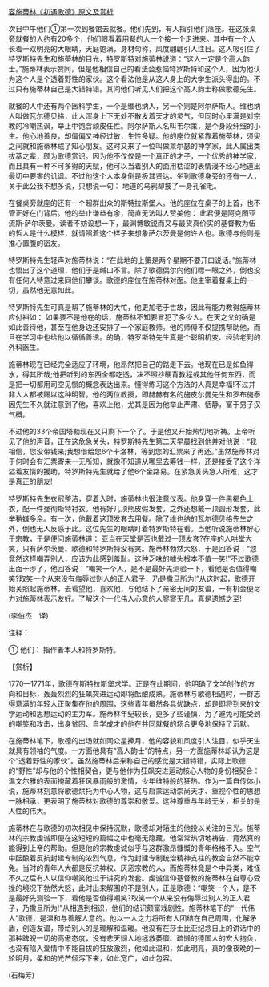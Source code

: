[容施蒂林《初遇歌德》原文及赏析](https://www.vrrw.net/wx/12016.html)

次日中午他们①第一次到餐馆去就餐。他们先到，有人指引他们落座。在这张桌旁就餐的人约有20多个，他们眼看着用餐的人一个接一个走进来。其中有一个人长着一双明亮的大眼睛，天庭饱满，身材匀称，风度翩翩引人注目。这人吸引住了特罗斯特先生和施蒂林的目光，特罗斯特对施蒂林说道：“这人一定是个高人韵士。”施蒂林表示赞同，但是他相信自己的看法会惹恼特罗斯特和这个人，因为他认为这个人是个透着野性的家伙。这个看法他是从这人身上的大学生派头得出的。不过只有施蒂林自己是大错特错。其间他们听见人们把这个高人韵士称做歌德先生。

就餐的人中还有两个医科学生，一个是维也纳人，另一个则是阿尔萨斯人。维也纳人叫做瓦尔德贝格，此人浑身上下无处不散发着天才的灵气，但同时心里满是对宗教的冷嘲热讽，举止中饱含顽皮任性。阿尔萨斯人名叫韦尔策，是个身段纤细的小生。他心地善良，却偏偏又神经过敏，生性多疑。他的座位就紧靠着施蒂林，须臾之间就和施蒂林成了知心朋友。这时又来了一位叫做莱尔瑟的神学家，此人属出类拔萃之辈，颇为歌德赏识。因为他不仅仅是一个真正的才子，一个优秀的神学家，而且具有一种不可多得的天赋，他可以当着别人的面用枯涩的表情漫不经心地道出最切中要害的讥讽。不过他这个人本身倒是极其贤达。坐到歌德身旁的还有一人，关于此公我不想多说，只想说一句： 地道的乌鸦却披了一身孔雀毛。



在餐桌旁就座的还有一个超群出众的斯特拉斯堡人。他的座位在桌子的上首，也不管正好在门背后。他的举止谦恭有余，简直无法叫人赞美他： 此君便是阿克图亚流斯·萨尔茨曼。读者不妨设想一下，最渊博敏锐而又与最货真价实的基督教为伍的哲人是什么模样，就请照着这个样子来想象萨尔茨曼是何许人也。歌德与他则是推心置腹的密友。

特罗斯特先生轻声对施蒂林说：“在此地的上策是两个星期不要开口说话。”施蒂林也悟出了这个道理，他们于是缄口不言。除了歌德偶尔向他们瞟一眼之外，倒也没有任何人特意过来同他们攀谈。歌德的座位在施蒂林对面。他主宰着餐桌上的一切，虽然他无意如此。

特罗斯特先生可真是帮了施蒂林的大忙，他更加老于世故，因此有能力教得施蒂林应付裕如： 如果要不是他在的话，施蒂林不知要冒犯了多少人。在天之父的确是如此善待他，甚至在他身边还安排了一个家庭教师。他的师傅不仅提携帮助他，而且在学习中也给他以循循善诱。的确，特罗斯特先生真是个聪明机变、经验老到的外科医生。

施蒂林现在已经完全适应了环境，他昂然把自己的路走下去。他现在已是如鱼得水，得其所哉;他把听到的东西全都吃透，决不照抄硬背教程或其他任何东西，而是把一切都用司空见惯的概念表达出来。懂得练习这个方法的人真是幸福!不过并非人人都被赐以这种明智。他的两位教授，即赫赫有名的施皮尔曼先生和罗布施泰因先生不久就注意到了他，喜欢上他，尤其是因为他举止严肃、恬静，富于男子汉气概。

不过他的33个帝国塔勒现在又只剩下一个了。于是他又开始热切地祈祷。上帝听见了他的声音，正在这危急关头，特罗斯特先生第二天早晨找到他并对他说：“我相信，您没带钱来;我想借给您6个卡洛林，等到您的汇票来了再还。”虽然施蒂林对于何时会有汇票寄来一无所知，就像不知道从哪里去筹钱一样，还是接受了这个洋溢着友情的援助，特罗斯特先生就给了他6个金路易。在紧急关头急人所难，这才是真正的朋友!

特罗斯特先生衣冠整洁，穿着入时，施蒂林也很注意仪表。他身穿一件黑褐色上衣，配一件曼彻斯特衬衣。他有好几顶熊皮假发套，之外还想戴一顶圆形发套，此举稍嫌多余。有一次，他戴着这顶发套去用餐。除了维也纳的瓦尔德贝格先生之外，倒也无人反感于此。这位先生的眼睛盯着特罗斯特在看。当他听说施蒂林醉心于宗教，于是便问施蒂林道： 亚当在天堂是否也戴过一顶发套?在座的人哄堂大笑，只有萨尔茨曼、歌德和特罗斯特没有笑。施蒂林勃然大怒，于是回答说：“您竟然这样嘲弄别人，应该为此感到羞耻。这种乏味的噱头根本不值一笑!”不过歌德出面干涉了，他回答说：“嘲笑一个人，是不是最好先测验一下，看他是否值得嘲笑?取笑一个从来没有侮辱过别人的正人君子，乃是撒旦所为!”从这时起，歌德开始关照起施蒂林，去看望他，喜欢他，与他结下了亲密无间的友谊，一有机会便尽力对施蒂林表示友好。了解这个一代伟人心意的人寥寥无几，真是遗憾之至!

(李伯杰　译)

注释：

① 他们： 指作者本人和特罗斯特。

【赏析】

1770—1771年，歌德在斯特拉斯堡求学。正是在此期间，他明确了文学创作的方向和目标，轰轰烈烈的狂飙突进运动即将酝酿成熟。施蒂林与歌德相遇时，一群志得意满的年轻人正聚集在他的周围，这些青年虽然各具优缺点，却是即将到来的文学运动和思想运动的主力军。施蒂林年纪较长，更多了些谨慎，为了避免可能受到的嘲笑和攻击，出身贫困、自学成才的他在共同就餐的场合更多地保持了沉默。

在施蒂林笔下，歌德的出场就如同众星捧月，他的容貌和风度引人注目，似乎天生就具有领袖的气度。一方面他具有“高人韵士”的特点，另一方面施蒂林却认为这是个“透着野性的家伙”。虽然施蒂林后来称自己的感觉是大错特错，实际上歌德的“野性”却与他的个性相契合，更与他作为狂飙突进运动核心人物的身份相契合： 温文尔雅的表面掩藏着狂风暴雨般的激情，少年维特般的狂热。作为一篇自传体小说，施蒂林刻意将歌德烘托为中心人物，这与启蒙运动崇尚天才、重视个性的思想一脉相承，更表明了施蒂林对歌德的尊崇和敬爱。这种尊重与年龄无关，相关的是人性的伟大。

施蒂林在与歌德的初次相见中保持沉默，歌德却对陌生的他投以关注的目光。施蒂林的宗教虔诚即便在这短短的篇幅之中也毫无隐藏，他常常热切地祷告，竟然真的能得到上帝的帮助。但是他的宗教虔诚似乎与这群激昂慷慨的青年格格不入。空气中酝酿着反抗封建专制的浓烈气息，作为封建专制统治精神支柱的教会自然不能幸免。当时的青年人大都是反抗神权、厌恶宗教的人，而施蒂林竟是个中异类，难怪不久之后有人以信仰嘲笑他过于讲究的发套。虔诚信仰基督教的施蒂林在自尊心受挫的境况下勃然大怒，此时出来解围的不是别人，正是歌德：“嘲笑一个人，是不是最好先测验一下，看他是否值得嘲笑?取笑一个从来没有侮辱过别人的正人君子，乃撒旦所为!”从相遇到相识，他们的结识颇富戏剧性。施蒂林笔下的“一代伟人”歌德，是温和与善解人意的。他以一人之力将所有人团结在自己周围，化解矛盾，创造友谊，带给别人的是理解和温暖。他没有在莎士比亚纪念日上的讲话中的那种睥睨一切的高傲态度，没有悲天悯人地拯救萎靡、疏懒的德国人的宏大抱负，也没有陷入爱情中不能自拔的狂放激烈，他如此温和，如此明亮，真的像夜晚的一轮明月，柔和的光芒倾泻下来，如此宽广，如此包容。

(石梅芳)

